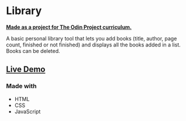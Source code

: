 # Library

[**Made as a project for The Odin Project curriculum.**](https://www.theodinproject.com/paths/full-stack-javascript/courses/javascript/lessons/library)

A basic personal library tool that lets you add books (title, author, page count, finished or not finished) and displays all the books added in a list. Books can be deleted.

## [Live Demo](https://atomicchocolate.github.io/library/)

### Made with
- HTML
- CSS
- JavaScript
